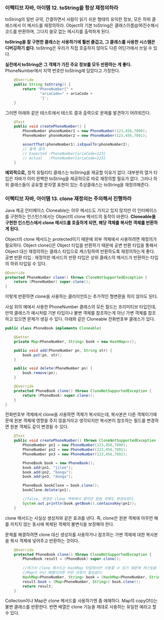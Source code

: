 ### 이펙티브 자바, 아이템 12. toString을 항상 재정의하라

toString의 일반 규약, 간결하면서 사람이 읽기 쉬운 형태의 유익한 정보, 모든 하위 클래스에서 이 메서드를 재정의하라.
Object의 기본 toString은 클래스이름@16진수해시코드를 반환하며, 그다지 쓸모 없는 메시지를 출력하게 된다.

**toString을 잘 구현한 클래스는 사용하기에 훨씬 즐겁고, 그 클래스를 사용한 시스템은 디버깅하기 쉽다.**
toString은 우리가 직접 호출하지 않아도 다른 어딘가에서 쓰일 수 있다.

**실전에서 toString은 그 객체가 가진 주요 정보를 모두 반환하는 게 좋다.**
PhoneNumber에서 지역 번호만 toString에 담았다고 가정한다.

```java
    @Override
    public String toString() {
        return "PhoneNumber{" +
                "ariaCode=" + ariaCode +
                '}';
    }
```

그러면 아래와 같은 테스트에서 테스트 결과 출력으로 문제를 발견하기 어려워진다.

```java
    @Test
    public void createPhoneNumber() {
        PhoneNumber phoneNumber1 = new PhoneNumber(123,456,7890);
        PhoneNumber phoneNumber2 = new PhoneNumber(123,456,7891);

        assertThat(phoneNumber1).isEqualTo(phoneNumber2);
        // 출력 결과
        // Expected :PhoneNumber{ariaCode=123}
        // Actual   :PhoneNumber{ariaCode=123}
    }
```



**예외적으로,**
정적 유틸리티 클래스는 toString을 제공할 이유가 없다.
대부분의 열거 타입은 자바가 이미 완벽한 toString을 제공하므로 따로 재정의할 필요가 없다.
그러나 하위 클래스들이 공유할 문자열 표현이 있는 추상클래스는 toString을 재정의해준다.



### 이펙티브 자바, 아이템 13. clone 재정의는 주의해서 진행하라

Java 제공 인터페이스 Cloneable는 아무 메서드도 가지고 있지 않지만 이 인터페이스를 구현하는 인스턴스에서는 Object의 clone 메서드의 동작이 바뀐다.
**Cloneable을 구현한 인스턴스에서 clone 메서드를 호출하게 되면, 해당 객체를 복사한 객체를 반환하게 된다.**

Object의 clone 메서드는 protected이기 때문에 외부 객체에서 사용하려면 재정의가 필요하다.
Object clone()은 Object 타입을 반환하기 때문에 공변 반환 타입을 통해서 Object 대신 재정의하는 클래스 타입으로 캐스팅하여 반환하도록 재정의하는게 좋다.
공변 반환 타입 : 재정의한 메서드의 반환 타입은 상위 클래스의 메서드가 반환하는 타입의 하위 타입일 수 있다.

```java
@Override
protected PhoneNumber clone() throws CloneNotSupportedException {
    return (PhoneNumber) super.clone();
}
```

이렇게 반환하면 clone을 사용하는 클라이언트는 추가적인 형변환을 하지 않아도 된다.

사실 위의 예에서 사용한 PhoneNumber 클래스의 모든 필드는 프리미티브 타입인데, 만약 클래스가 예시처럼 기본 타입이나 불변 객체를 참조하는게 아닌 가변 객체를 참조하고 있으면 문제가 생길 수 있다. 아래와 같은 Cloneable 전화번호부 클래스가 있다.

```java
public class PhoneBook implements Cloneable{

    @Getter
    private Map<PhoneNumber, String> book = new HashMap<>();

    public void add(PhoneNumber pn, String str) {
        book.put(pn, str);
    }

    public void delete(PhoneNumber pn) {
        book.remove(pn);
    }

    @Override
    protected PhoneBook clone() throws CloneNotSupportedException {
        return (PhoneBook) super.clone();
    }
}
```

전화번호부 객체에서 clone을 사용하면 객체가 복사되는데, 복사본은 다른 객체이기때문에 원본 객체에 영향을 주지 않을거라고 생각되지만 복사본이 참조하는 필드를 변경하면 원본 객체도 같이 변경될 수 있다. 

```java
    @Test
    public void createPhoneNumber() throws CloneNotSupportedException {
        PhoneNumber pn1 = new PhoneNumber(123,456,7890);
        PhoneNumber pn2 = new PhoneNumber(123,456,7891);
        PhoneNumber pn3 = new PhoneNumber(123,456,7892);

        PhoneBook book = new PhoneBook();
        book.add(pn1, "jilee");
        book.add(pn2, "bongu");
        book.add(pn3, "dongu");

        PhoneBook bookClone = book.clone();
        bookClone.delete(pn1);

        //false, 변경은 clone 객체에서 했지만 원본 객체도 변경되었다.
        System.out.println(book.getBook().containsKey(pn1));
    }
```

clone 메서드는 사실상 생성자와 같은 효과를 낸다. 즉, clone은 원본 객체에 아무런 해를 끼치지 않는 동시에 복제된 객체의 불변식을 보장해야 한다.

문제를 해결하려면 clone 대신 생성자를 사용하거나 참조하는 가변 객체에 대한 복사본을 복사 객체에 넣어주고 반환하는 것이다.

```java
    @Override
    protected PhoneBook clone() throws CloneNotSupportedException {
        PhoneBook result = (PhoneBook) super.clone();
      
        //여기서 clone 메서드는 HashMap 타입에서만 사용할 수 있기 때문에 캐스팅을 사용했다.
        //Map이 아닌 배열이라면 이런 과정이 필요없다.
        HashMap<PhoneNumber, String> book = (HashMap<PhoneNumber, String>) this.book;
        result.book = (Map<PhoneNumber, String>) book.clone();
        return result;
    }
```

Collection이나 Map은 clone 메서드를 사용하기엔 좀 애매하다. Map의 copyOf()는 불변 클래스를 반환한다. 반면 배열은 clone 기능을 제대로 사용하는 유일한 예라고 할 수 있다.


